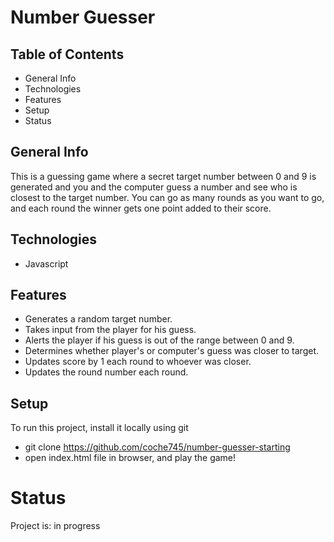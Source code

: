 # Number Guesser
## Table of Contents
+ General Info
+ Technologies
+ Features
+ Setup
+ Status
## General Info
This is a guessing game where a secret target number between 0 and 9 is generated and you and the computer guess a number and see who is closest to the target number. You can go as many rounds as you want to go, and each round the winner gets one point added to their score.
## Technologies
+ Javascript
## Features
+ Generates a random target number.
+ Takes input from the player for his guess.
+ Alerts the player if his guess is out of the range between 0 and 9.
+ Determines whether player's or computer's guess was closer to target.
+ Updates score by 1 each round to whoever was closer.
+ Updates the round number each round.
## Setup
To run this project, install it locally using git
+ git clone https://github.com/coche745/number-guesser-starting
+ open index.html file in browser, and play the game!
# Status
Project is: in progress